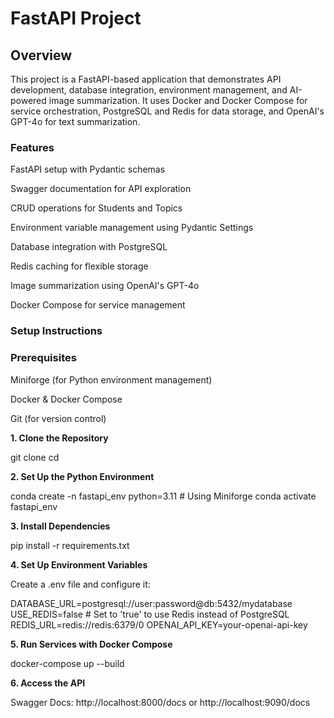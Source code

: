 # **FastAPI Project**

## Overview
This project is a FastAPI-based application that demonstrates API development, database integration, environment management, and AI-powered image summarization. It uses Docker and Docker Compose for service orchestration, PostgreSQL and Redis for data storage, and OpenAI's GPT-4o for text summarization.


### Features

FastAPI setup with Pydantic schemas

Swagger documentation for API exploration

CRUD operations for Students and Topics

Environment variable management using Pydantic Settings

Database integration with PostgreSQL

Redis caching for flexible storage

Image summarization using OpenAI's GPT-4o

Docker Compose for service management



### Setup Instructions

### Prerequisites

Miniforge (for Python environment management)

Docker & Docker Compose

Git (for version control)

**1. Clone the Repository**

git clone <your-repository-url>
cd <your-repository>

**2. Set Up the Python Environment**

conda create -n fastapi_env python=3.11  # Using Miniforge
conda activate fastapi_env

**3. Install Dependencies**

pip install -r requirements.txt

**4. Set Up Environment Variables**

Create a .env file and configure it:

DATABASE_URL=postgresql://user:password@db:5432/mydatabase
USE_REDIS=false  # Set to 'true' to use Redis instead of PostgreSQL
REDIS_URL=redis://redis:6379/0
OPENAI_API_KEY=your-openai-api-key

**5. Run Services with Docker Compose**

docker-compose up --build

**6. Access the API**

Swagger Docs: http://localhost:8000/docs   or  http://localhost:9090/docs
